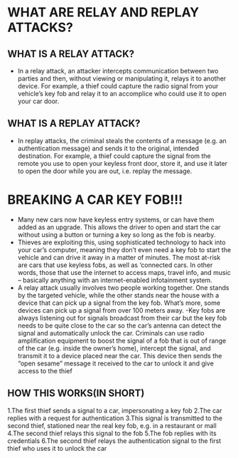 # WHAT ARE RELAY AND REPLAY ATTACKS?
## WHAT IS A RELAY ATTACK?
- In a relay attack, an attacker intercepts communication between two parties and then, without viewing or manipulating it, relays it to another device. For example, a thief could capture the radio signal from your vehicle’s key fob and relay it to an accomplice who could use it to open your car door. 
## WHAT IS A REPLAY ATTACK?
- In replay attacks, the criminal steals the contents of a message (e.g. an authentication message) and sends it to the original, intended destination. For example, a thief could capture the signal from the remote you use to open your keyless front door, store it, and use it later to open the door while you are out, i.e. replay the message.
# BREAKING A CAR KEY FOB!!!
- Many new cars now have keyless entry systems, or can have them added as an upgrade. This allows the driver to open and start the car without using a button or turning a key so long as the fob is nearby.
- Thieves are exploiting this, using sophisticated technology to hack into your car’s computer, meaning they don’t even need a key fob to start the vehicle and can drive it away in a matter of minutes. The most at-risk are cars that use keyless fobs, as well as ‘connected cars. In other words, those that use the internet to access maps, travel info, and music – basically anything with an internet-enabled infotainment system.
- A relay attack usually involves two people working together. One stands by the targeted vehicle, while the other stands near the house with a device that can pick up a signal from the key fob. What’s more, some devices can pick up a signal from over 100 meters away.
-Key fobs are always listening out for signals broadcast from their car but the key fob needs to be quite close to the car so the car’s antenna can detect the signal and automatically unlock the car. Criminals can use radio amplification equipment to boost the signal of a fob that is out of range of the car (e.g. inside the owner’s home), intercept the signal, and transmit it to a device placed near the car. This device then sends the “open sesame” message it received to the car to unlock it and give access to the thief
## HOW THIS WORKS(IN SHORT)
1.The first thief sends a signal to a car, impersonating a key fob
2.The car replies with a request for authentication
3.This signal is transmitted to the second thief, stationed near the real key fob, e.g. in a restaurant or mall
4.The second thief relays this signal to the fob
5.The fob replies with its credentials
6.The second thief relays the authentication signal to the first thief who uses it to unlock the car
